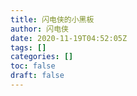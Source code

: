 ```yaml
---
title: 闪电侠的小黑板
author: 闪电侠
date: 2020-11-19T04:52:05Z
tags: []
categories: []
toc: false
draft: false
---
```

